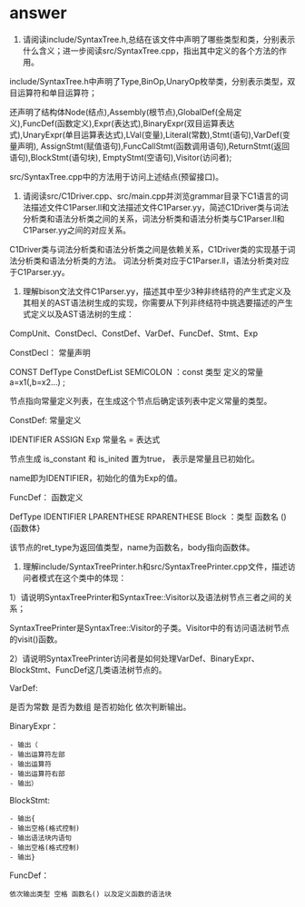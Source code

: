 # answer

1. 请阅读include/SyntaxTree.h,总结在该文件中声明了哪些类型和类，分别表示什么含义；进一步阅读src/SyntaxTree.cpp，指出其中定义的各个方法的作用。

include/SyntaxTree.h中声明了Type,BinOp,UnaryOp枚举类，分别表示类型，双目运算符和单目运算符；

还声明了结构体Node(结点),Assembly(根节点),GlobalDef(全局定义),FuncDef(函数定义),Expr(表达式),BinaryExpr(双目运算表达式),UnaryExpr(单目运算表达式),LVal(变量),Literal(常数),Stmt(语句),VarDef(变量声明), AssignStmt(赋值语句),FuncCallStmt(函数调用语句),ReturnStmt(返回语句),BlockStmt(语句块), EmptyStmt(空语句),Visitor(访问者);

src/SyntaxTree.cpp中的方法用于访问上述结点(预留接口)。

1. 请阅读src/C1Driver.cpp、src/main.cpp并浏览grammar目录下C1语言的词法描述文件C1Parser.ll和文法描述文件C1Parser.yy，简述C1Driver类与词法分析类和语法分析类之间的关系，词法分析类和语法分析类与C1Parser.ll和C1Parser.yy之间的对应关系。

C1Driver类与词法分析类和语法分析类之间是依赖关系，C1Driver类的实现基于词法分析类和语法分析类的方法。
词法分析类对应于C1Parser.ll，语法分析类对应于C1Parser.yy。

1. 理解bison文法文件C1Parser.yy，描述其中至少3种非终结符的产生式定义及其相关的AST语法树生成的实现，你需要从下列非终结符中挑选要描述的产生式定义以及AST语法树的生成：

CompUnit、ConstDecl、ConstDef、VarDef、FuncDef、Stmt、Exp

ConstDecl： 常量声明

CONST DefType ConstDefList SEMICOLON ：const 类型 定义的常量a=x1(,b=x2...) ;

节点指向常量定义列表，在生成这个节点后确定该列表中定义常量的类型。

ConstDef: 常量定义

IDENTIFIER ASSIGN Exp 常量名 = 表达式

节点生成 is_constant 和 is_inited 置为true， 表示是常量且已初始化。

name即为IDENTIFIER，初始化的值为Exp的值。

FuncDef： 函数定义

DefType IDENTIFIER LPARENTHESE RPARENTHESE Block ：类型 函数名 () {函数体}

该节点的ret_type为返回值类型，name为函数名，body指向函数体。

1. 理解include/SyntaxTreePrinter.h和src/SyntaxTreePrinter.cpp文件，描述访问者模式在这个类中的体现：

1）请说明SyntaxTreePrinter和SyntaxTree::Visitor以及语法树节点三者之间的关系；

SyntaxTreePrinter是SyntaxTree::Visitor的子类。Visitor中的有访问语法树节点的visit()函数。

2）请说明SyntaxTreePrinter访问者是如何处理VarDef、BinaryExpr、BlockStmt、FuncDef这几类语法树节点的。

VarDef:

是否为常数 是否为数组 是否初始化 依次判断输出。

BinaryExpr：

    - 输出（
    - 输出运算符左部
    - 输出运算符
    - 输出运算符右部
    - 输出）

BlockStmt:

    - 输出{
    - 输出空格(格式控制)
    - 输出语法块内语句
    - 输出空格(格式控制)
    - 输出}

FuncDef：

    依次输出类型 空格 函数名() 以及定义函数的语法块
